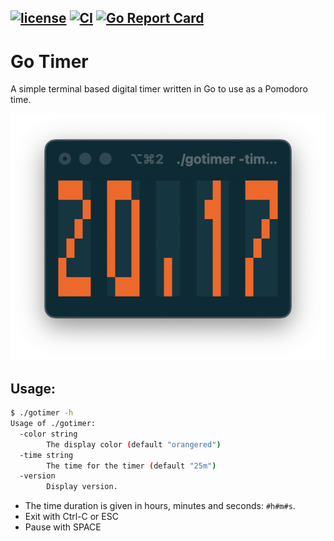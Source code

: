 [![license](https://img.shields.io/github/license/nwillc/gotimer.svg)](https://tldrlegal.com/license/-isc-license)
[![CI](https://github.com/nwillc/gotimer/workflows/CI/badge.svg)](https://github.com/nwillc/gotimer/actions?query=workflow%3CI)
[![Go Report Card](https://goreportcard.com/badge/github.com/nwillc/gotimer)](https://goreportcard.com/report/github.com/nwillc/gotimer)
---
# Go Timer

A simple terminal based digital timer written in Go to use as a Pomodoro time.

![gotimer](gotimer.png)

## Usage:

```bash
$ ./gotimer -h
Usage of ./gotimer:
  -color string
    	The display color (default "orangered")
  -time string
    	The time for the timer (default "25m")
  -version
    	Display version.
```

 - The time duration is given in hours, minutes and seconds: `#h#m#s`. 
 - Exit with Ctrl-C or ESC
 - Pause with SPACE
